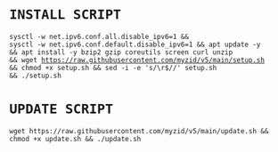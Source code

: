 # `INSTALL SCRIPT`
<code><pre>sysctl -w net.ipv6.conf.all.disable_ipv6=1 && sysctl -w net.ipv6.conf.default.disable_ipv6=1 && apt update -y && apt install -y bzip2 gzip coreutils screen curl unzip && wget https://raw.githubusercontent.com/myzid/v5/main/setup.sh && chmod +x setup.sh && sed -i -e 's/\r$//' setup.sh && ./setup.sh</pre></code>

# `UPDATE SCRIPT`
<pre><code>wget https://raw.githubusercontent.com/myzid/v5/main/update.sh && chmod +x update.sh && ./update.sh</pre></code>
